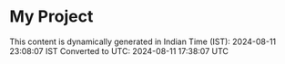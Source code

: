 # My Project

This content is dynamically generated in Indian Time (IST): 2024-08-11 23:08:07 IST
Converted to UTC: 2024-08-11 17:38:07 UTC
